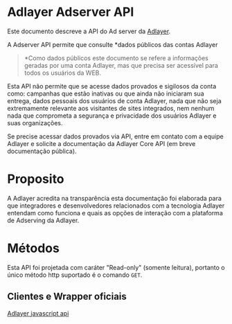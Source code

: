 # Adlayer Adserver API

Este documento descreve a API do Ad server da [Adlayer](http://adlayer.com.br).

A Adserver API permite que consulte *dados públicos das contas Adlayer

> *Como dados públicos este documento se refere a informações geradas por uma conta Adlayer, mas que precisa ser acessível para todos os usuários da WEB.

Esta API não permite que se acesse dados provados e sigilosos da conta como: campanhas que estão inativas ou que ainda não iniciaram sua entrega, dados pessoais dos usuários de conta Adlayer, nada que não seja extremamente relevante aos visitantes de sites integrados, nem nenhum nada que comprometa a segurança e privacidade dos usuários Adlayer e suas organizações.

Se precise acessar dados provados via API, entre em contato com a equipe Adlayer e solicite a documentação da Adlayer Core API (em breve documentação pública).

# Proposito
A Adlayer acredita na transparência esta documentação foi elaborada para que integradores e desenvolvedores relacionados com a tecnologia Adlayer entendam como funciona e quais as opções de interação com a plataforma de Adserving da Adlayer.

# Métodos
Esta API foi projetada com caráter "Read-only" (somente leitura), portanto o único método http suportado é o comando ```GET```.


## Clientes e Wrapper oficiais
[Adlayer javascript api](http://github.com/adlayer/javascript-api)
